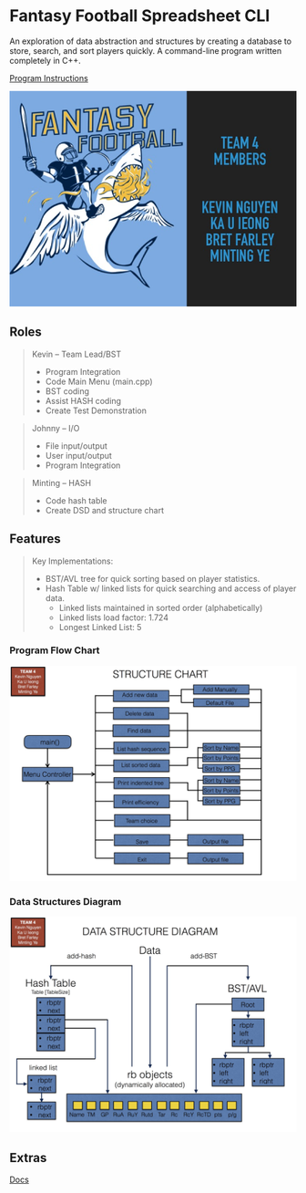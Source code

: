 # Fantasy Football Spreadsheet CLI
An exploration of data abstraction and structures by creating a database to store, search, and sort players quickly.
A command-line program written completely in C++.

[Program Instructions](./docs/demo_manual.pdf)

![welcome-img](./docs/images/Slide02.jpg)

## Roles

> Kevin – Team Lead/BST
> - Program Integration
> - Code Main Menu (main.cpp)
> - BST coding
> - Assist HASH coding
> - Create Test Demonstration

> Johnny – I/O
> - File input/output
> - User input/output
> - Program Integration

> Minting – HASH
> - Code hash table
> - Create DSD and structure chart

## Features

> Key Implementations:
> - BST/AVL tree for quick sorting based on player statistics.
> - Hash Table w/ linked lists for quick searching and access of player data.
>   - Linked lists maintained in sorted order (alphabetically)
>   - Linked lists load factor: 1.724
>   - Longest Linked List: 5

### Program Flow Chart

![flow_chart](./docs/images/components_flow_chart.jpg)

### Data Structures Diagram

![dsd](./docs/images/data_structures_diag.jpg)

## Extras

[Docs](./docs)